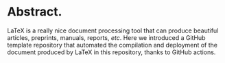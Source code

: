 # Abstract.

LaTeX is a really nice document processing tool that can produce beautiful articles, preprints, manuals, reports, *etc*.
Here we introduced a GitHub template repository that automated the compilation and deployment of the document produced by LaTeX in this repository, thanks to GitHub actions.

